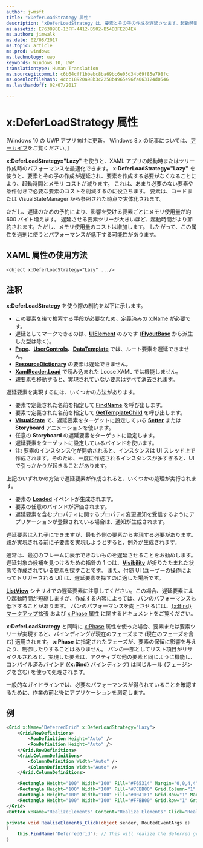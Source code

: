 ```yaml
---
author: jwmsft
title: "xDeferLoadStrategy 属性"
description: "xDeferLoadStrategy は、要素とその子の作成を遅延させます。起動時間は短くなりますが、メモリ使用量は若干増加します。 影響を受けるそれぞれの要素によって、メモリ使用量が約 600 バイト増加します。"
ms.assetid: E763898E-13FF-4412-B502-B54DBFE2D4E4
ms.author: jimwalk
ms.date: 02/08/2017
ms.topic: article
ms.prod: windows
ms.technology: uwp
keywords: Windows 10, UWP
translationtype: Human Translation
ms.sourcegitcommit: c6b64cff1bbebc8ba69bc6e03d34b69f85e798fc
ms.openlocfilehash: 4ccc18920a98b3c2258b4965e96fa063124d0546
ms.lasthandoff: 02/07/2017

---
```


# <a name="xdeferloadstrategy-attribute"></a>x:DeferLoadStrategy 属性

\[Windows 10 の UWP アプリ向けに更新。 Windows 8.x の記事については、[アーカイブ](http://go.microsoft.com/fwlink/p/?linkid=619132)をご覧ください。\]

**x:DeferLoadStrategy="Lazy"** を使うと、XAML アプリの起動時またはツリー作成時のパフォーマンスを最適化できます。 **x:DeferLoadStrategy="Lazy"** を使うと、要素とその子の作成が遅延され、要素を作成する必要がなくなることにより、起動時間とメモリ コストが減ります。 これは、あまり必要のない要素や条件付きで必要な要素のコストを削減するのに役立ちます。 要素は、コードまたは VisualStateManager から参照された時点で実体化されます。

ただし、遅延のための予約により、影響を受ける要素ごとにメモリ使用量が約 600 バイト増えます。 遅延させる要素ツリーが大きいほど、起動時間がより節約されます。ただし、メモリ使用量のコストは増加します。 したがって、この属性を過剰に使うとパフォーマンスが低下する可能性があります。

## <a name="xaml-attribute-usage"></a>XAML 属性の使用方法

``` syntax
<object x:DeferLoadStrategy="Lazy" .../>
```

## <a name="remarks"></a>注釈

**x:DeferLoadStrategy** を使う際の制約を以下に示します。

-   この要素を後で検索する手段が必要なため、定義済みの [x:Name](x-name-attribute.md) が必要です。
-   遅延としてマークできるのは、[**UIElement**](https://msdn.microsoft.com/library/windows/apps/br208911) のみです ([**FlyoutBase**](https://msdn.microsoft.com/library/windows/apps/dn279249) から派生した型は除く)。
-   [**Page**](https://msdn.microsoft.com/en-us/library/windows/apps/windows.ui.xaml.controls.page)、[**UserControls**](https://msdn.microsoft.com/en-us/library/windows/apps/windows.ui.xaml.controls.usercontrol)、[**DataTemplate**](https://msdn.microsoft.com/library/windows/apps/br242348) では、ルート要素を遅延できません。
-   [**ResourceDictionary**](https://msdn.microsoft.com/library/windows/apps/br208794) の要素は遅延できません。
-   [**XamlReader.Load**](https://msdn.microsoft.com/library/windows/apps/br228048) で読み込まれた Loose XAML では機能しません。
-   親要素を移動すると、実現されていない要素はすべて消去されます。

遅延要素を実現するには、いくつかの方法があります。

-   要素で定義された名前を指定して [**FindName**](https://msdn.microsoft.com/library/windows/apps/br208715) を呼び出します。
-   要素で定義された名前を指定して [**GetTemplateChild**](https://msdn.microsoft.com/library/windows/apps/br209416) を呼び出します。
-   [**VisualState**](https://msdn.microsoft.com/library/windows/apps/br209007) で、遅延要素をターゲットに設定している [**Setter**](https://msdn.microsoft.com/library/windows/apps/br208817) または **Storyboard** アニメーションを使います。
-   任意の **Storyboard** の遅延要素をターゲットに設定します。
-   遅延要素をターゲットに設定しているバインドを使います。
-   注: 要素のインスタンス化が開始されると、インスタンスは UI スレッド上で作成されます。そのため、一度に作成されるインスタンスが多すぎると、UI で引っかかりが起きることがあります。

上記のいずれかの方法で遅延要素が作成されると、いくつかの処理が実行されます。

-   要素の [**Loaded**](https://msdn.microsoft.com/library/windows/apps/br208723) イベントが生成されます。
-   要素の任意のバインドが評価されます。
-   遅延要素を含むプロパティに関するプロパティ変更通知を受信するようにアプリケーションが登録されている場合は、通知が生成されます。

遅延要素は入れ子にできますが、最も外側の要素から実現する必要があります。  親が実現される前に子要素を実現しようとすると、例外が生成されます。

通常は、最初のフレームに表示できないものを遅延させることをお勧めします。  遅延対象の候補を見つけるための指針の 1 つは、[**Visibility**](https://msdn.microsoft.com/library/windows/apps/br208992) が折りたたまれた状態で作成されている要素を探すことです。  また、付随 UI (ユーザーの操作によってトリガーされる UI) は、遅延要素を探すのに適した場所です。  

[**ListView**](https://msdn.microsoft.com/library/windows/apps/br242878) シナリオでの遅延要素に注意してください。この場合、遅延要素により起動時間が短縮しますが、作成する内容によっては、パンのパフォーマンスも低下することがあります。  パンのパフォーマンスを向上させるには、[{x:Bind} マークアップ拡張](x-bind-markup-extension.md) および [x:Phase 属性](x-phase-attribute.md) に関するドキュメントをご覧ください。

**x:DeferLoadStrategy** と同時に [x:Phase](x-phase-attribute.md) 属性を使った場合、要素または要素ツリーが実現すると、バインディングが現在のフェーズまで (現在のフェーズを含む) 適用されます。 **x:Phase** に指定されたフェーズが、要素の保留に影響を与えたり、制御したりすることはありません。 パンの一部としてリスト項目がリサイクルされると、実現した要素は、アクティブな他の要素と同じように機能し、コンパイル済みバインド (**{x:Bind}** バインディング) は同じルール (フェージングを含む) を使って処理されます。

一般的なガイドラインでは、必要なパフォーマンスが得られていることを確認するために、作業の前と後にアプリケーションを測定します。

## <a name="example"></a>例

```xml
<Grid x:Name="DeferredGrid" x:DeferLoadStrategy="Lazy">
    <Grid.RowDefinitions>
        <RowDefinition Height="Auto" />
        <RowDefinition Height="Auto" />
    </Grid.RowDefinitions>
    <Grid.ColumnDefinitions>
        <ColumnDefinition Width="Auto" />
        <ColumnDefinition Width="Auto" />
    </Grid.ColumnDefinitions>

    <Rectangle Height="100" Width="100" Fill="#F65314" Margin="0,0,4,4" />
    <Rectangle Height="100" Width="100" Fill="#7CBB00" Grid.Column="1" Margin="4,0,0,4" />
    <Rectangle Height="100" Width="100" Fill="#00A1F1" Grid.Row="1" Margin="0,4,4,0" />
    <Rectangle Height="100" Width="100" Fill="#FFBB00" Grid.Row="1" Grid.Column="1" Margin="4,4,0,0" />
</Grid>
<Button x:Name="RealizeElements" Content="Realize Elements" Click="RealizeElements_Click"/>
```

```csharp
private void RealizeElements_Click(object sender, RoutedEventArgs e)
{
    this.FindName("DeferredGrid"); // This will realize the deferred grid
}
```


